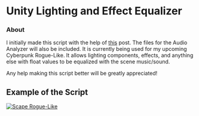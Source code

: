 # Unity Lighting and Effect Equalizer

### About

I initially made this script with the help of [this]() post. The files for the Audio Analyzer will also be included. It is currently being used for my upcoming Cyberpunk Rogue-Like. It allows lighting components, effects, and anything else with float values to be equalized with the scene music/sound. 

Any help making this script better will be greatly appreciated!

## Example of the Script

[![Scape Rogue-Like](http://img.youtube.com/vi/4N8u5OHmooo/0.jpg)](https://www.youtube.com/watch?v=4N8u5OHmooo)
